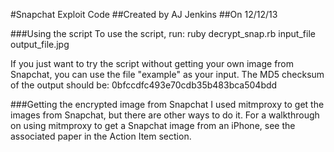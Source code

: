 #Snapchat Exploit Code
##Created by AJ Jenkins
##On 12/12/13

###Using the script
To use the script, run:
    ruby decrypt_snap.rb input_file output_file.jpg

If you just want to try the script without getting your own image from Snapchat,
you can use the file "example" as your input. The MD5 checksum of the output
should be: 0bfccdfc493e70cdb35b483bca504bdd

###Getting the encrypted image from Snapchat
I used mitmproxy to get the images from Snapchat, but there are other ways to do
it. For a walkthrough on using mitmproxy to get a Snapchat image from an iPhone,
see the associated paper in the Action Item section.
